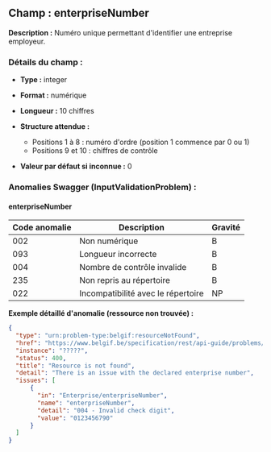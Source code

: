 ## Champ : enterpriseNumber

**Description :**
Numéro unique permettant d'identifier une entreprise employeur.
### Détails du champ :

* **Type :** integer
* **Format :** numérique
* **Longueur :** 10 chiffres
* **Structure attendue :**

  * Positions 1 à 8 : numéro d'ordre (position 1 commence par 0 ou 1)
  * Positions 9 et 10 : chiffres de contrôle
* **Valeur par défaut si inconnue :** 0

### Anomalies Swagger (InputValidationProblem) :
#### enterpriseNumber

| Code anomalie | Description                  | Gravité |
| ------- | ---------------------------------- | ------- |
| 002     | Non numérique                      | B       |
| 093     | Longueur incorrecte                | B       |
| 004     | Nombre de contrôle invalide        | B       |
| 235     | Non repris au répertoire           | B       |
| 022     | Incompatibilité avec le répertoire | NP      |

**Exemple détaillé d'anomalie (ressource non trouvée) :**

```json
{
  "type": "urn:problem-type:belgif:resourceNotFound",
  "href": "https://www.belgif.be/specification/rest/api-guide/problems/resourceNotFound.html",
  "instance": "?????",
  "status": 400,
  "title": "Resource is not found",
  "detail": "There is an issue with the declared enterprise number",
  "issues": [
      {
        "in": "Enterprise/enterpriseNumber",
        "name": "enterpriseNumber",
        "detail": "004 - Invalid check digit",
        "value": "0123456790"
      }
  ]
}
```



